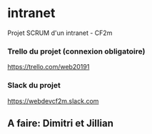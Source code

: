 # intranet
Projet SCRUM d'un intranet - CF2m

### Trello du projet (connexion obligatoire)
https://trello.com/web20191

### Slack du projet
https://webdevcf2m.slack.com


## A faire: Dimitri et Jillian
